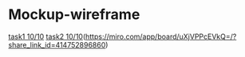 # Mockup-wireframe
[task1 10/10](https://miro.com/app/board/uXjVPPXZ2ms=/?share_link_id=642283256203)
[task2 10/10](https://miro.com/app/board/uXjVPPcEVkQ=/?share_link_id=705131725875)(https://miro.com/app/board/uXjVPPcEVkQ=/?share_link_id=414752896860)

